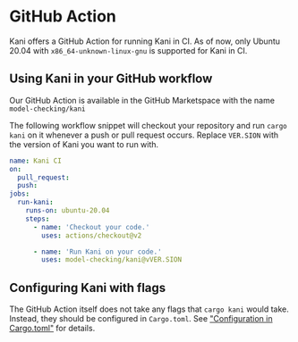 # GitHub Action

Kani offers a GitHub Action for running Kani in CI. As of now, only
Ubuntu 20.04 with `x86_64-unknown-linux-gnu` is supported for Kani in
CI.

## Using Kani in your GitHub workflow
Our GitHub Action is available in the GitHub Marketspace with the name
`model-checking/kani`

The following workflow snippet will checkout your repository and run
`cargo kani` on it whenever a push or pull request occurs. Replace
`VER.SION` with the version of Kani you want to run with.

```yaml
name: Kani CI
on:
  pull_request:
  push:
jobs:
  run-kani:
    runs-on: ubuntu-20.04
    steps:
      - name: 'Checkout your code.'
        uses: actions/checkout@v2

      - name: 'Run Kani on your code.'
        uses: model-checking/kani@vVER.SION
```


## Configuring Kani with flags

The GitHub Action itself does not take any flags that `cargo kani`
would take. Instead, they should be configured in `Cargo.toml`. See
["Configuration in Cargo.toml"](usage.md#configuration-in-cargotoml)
for details.
